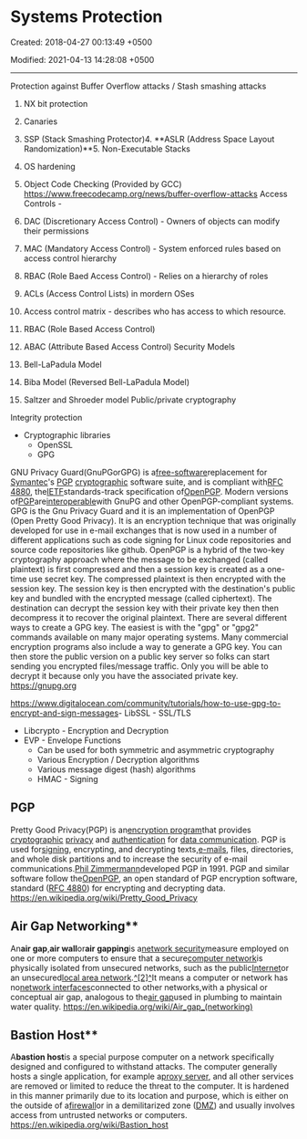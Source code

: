 # Systems Protection

Created: 2018-04-27 00:13:49 +0500

Modified: 2021-04-13 14:28:08 +0500

---

Protection against Buffer Overflow attacks / Stash smashing attacks

1.  NX bit protection

2.  Canaries

3.  SSP (Stack Smashing Protector)4.  **ASLR (Address Space Layout Randomization)**5.  Non-Executable Stacks

6.  OS hardening

7.  Object Code Checking (Provided by GCC)
<https://www.freecodecamp.org/news/buffer-overflow-attacks>
Access Controls -

1.  DAC (Discretionary Access Control) - Owners of objects can modify their permissions

2.  MAC (Mandatory Access Control) - System enforced rules based on access control hierarchy

3.  RBAC (Role Baed Access Control) - Relies on a hierarchy of roles

4.  ACLs (Access Control Lists) in mordern OSes

5.  Access control matrix - describes who has access to which resource.

6.  RBAC (Role Based Access Control)

7.  ABAC (Attribute Based Access Control)
Security Models

1.  Bell-LaPadula Model

2.  Biba Model (Reversed Bell-LaPadula Model)

3.  Saltzer and Shroeder model
Public/private cryptography

Integrity protection
-   Cryptographic libraries
    -   OpenSSL
    -   GPG

GNU Privacy Guard(GnuPGorGPG) is a[free-software](https://en.wikipedia.org/wiki/Free-software)replacement for [Symantec](https://en.wikipedia.org/wiki/NortonLifeLock)'s [PGP](https://en.wikipedia.org/wiki/Pretty_Good_Privacy) [cryptographic](https://en.wikipedia.org/wiki/Cryptography) software suite, and is compliant with[RFC 4880](https://tools.ietf.org/html/rfc4880), the[IETF](https://en.wikipedia.org/wiki/Internet_Engineering_Task_Force)standards-track specification of[OpenPGP](https://en.wikipedia.org/wiki/Pretty_Good_Privacy#OpenPGP). Modern versions of[PGP](https://en.wikipedia.org/wiki/Pretty_Good_Privacy)are[interoperable](https://en.wikipedia.org/wiki/Interoperability)with GnuPG and other OpenPGP-compliant systems.
GPG is the Gnu Privacy Guard and it is an implementation of OpenPGP (Open Pretty Good Privacy). It is an encryption technique that was originally developed for use in e-mail exchanges that is now used in a number of different applications such as code signing for Linux code repositories and source code repositories like github. OpenPGP is a hybrid of the two-key cryptography approach where the message to be exchanged (called plaintext) is first compressed and then a session key is created as a one-time use secret key. The compressed plaintext is then encrypted with the session key. The session key is then encrypted with the destination's public key and bundled with the encrypted message (called ciphertext). The destination can decrypt the session key with their private key then then decompress it to recover the original plaintext.
There are several different ways to create a GPG key. The easiest is with the "gpg" or "gpg2" commands available on many major operating systems. Many commercial encryption programs also include a way to generate a GPG key. You can then store the public version on a public key server so folks can start sending you encrypted files/message traffic. Only you will be able to decrypt it because only you have the associated private key.
<https://gnupg.org>

<https://www.digitalocean.com/community/tutorials/how-to-use-gpg-to-encrypt-and-sign-messages>-   LibSSL - SSL/TLS
-   Libcrypto - Encryption and Decryption
-   EVP - Envelope Functions
    -   Can be used for both symmetric and asymmetric cryptography
    -   Various Encryption / Decryption algorithms
    -   Various message digest (hash) algorithms
    -   HMAC - Signing
## PGP

Pretty Good Privacy(PGP) is an[encryption program](https://en.wikipedia.org/wiki/Encryption_software)that provides [cryptographic](https://en.wikipedia.org/wiki/Cryptographic) [privacy](https://en.wikipedia.org/wiki/Privacy) and [authentication](https://en.wikipedia.org/wiki/Authentication) for [data communication](https://en.wikipedia.org/wiki/Data_communication). PGP is used for[signing](https://en.wikipedia.org/wiki/Digital_signature), encrypting, and decrypting texts,[e-mails](https://en.wikipedia.org/wiki/Email), files, directories, and whole disk partitions and to increase the security of e-mail communications.[Phil Zimmermann](https://en.wikipedia.org/wiki/Phil_Zimmermann)developed PGP in 1991.
PGP and similar software follow the[OpenPGP](https://en.wikipedia.org/wiki/Pretty_Good_Privacy#OpenPGP), an open standard of PGP encryption software, standard ([RFC 4880](https://en.wikipedia.org/wiki/Request_for_Comments)) for encrypting and decrypting data.
<https://en.wikipedia.org/wiki/Pretty_Good_Privacy>

## Air Gap Networking**

An**air gap**,**air wall**or**air gapping**is a[network security](https://en.wikipedia.org/wiki/Network_security)measure employed on one or more computers to ensure that a secure[computer network](https://en.wikipedia.org/wiki/Computer_network)is physically isolated from unsecured networks, such as the public[Internet](https://en.wikipedia.org/wiki/Internet)or an unsecured[local area network](https://en.wikipedia.org/wiki/Local_area_network).[^[2]^](https://en.wikipedia.org/wiki/Air_gap_(networking)#cite_note-2)It means a computer or network has no[network interfaces](https://en.wikipedia.org/wiki/Network_interface)connected to other networks,with a physical or conceptual air gap, analogous to the[air gap](https://en.wikipedia.org/wiki/Air_gap_(plumbing))used in plumbing to maintain water quality.
<https://en.wikipedia.org/wiki/Air_gap_(networking)>

## Bastion Host**

A**bastion host**is a special purpose computer on a network specifically designed and configured to withstand attacks. The computer generally hosts a single application, for example a[proxy server](https://en.wikipedia.org/wiki/Proxy_server), and all other services are removed or limited to reduce the threat to the computer. It is hardened in this manner primarily due to its location and purpose, which is either on the outside of a[firewall](https://en.wikipedia.org/wiki/Firewall_(computing))or in a demilitarized zone ([DMZ](https://en.wikipedia.org/wiki/Demilitarized_zone_(computing))) and usually involves access from untrusted networks or computers.
<https://en.wikipedia.org/wiki/Bastion_host>
